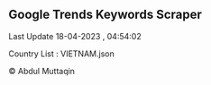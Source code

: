 

## Google Trends Keywords Scraper 
 
Last Update 18-04-2023 , 04:54:02

Country List :
VIETNAM.json



© Abdul Muttaqin 
